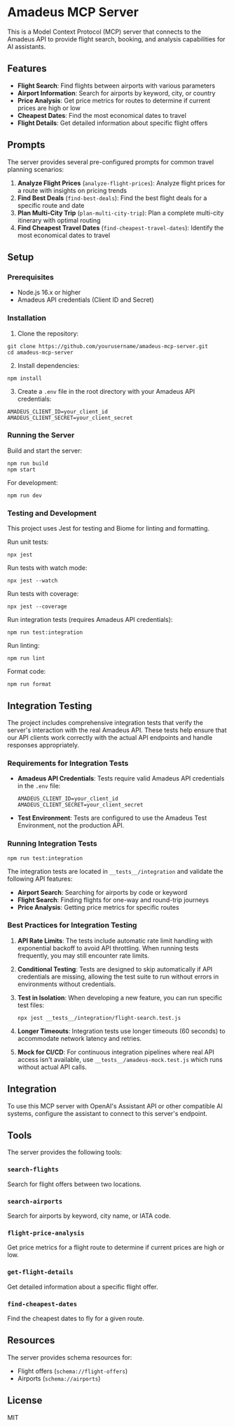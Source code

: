 # Amadeus MCP Server

This is a Model Context Protocol (MCP) server that connects to the Amadeus API to provide flight search, booking, and analysis capabilities for AI assistants.

## Features

- **Flight Search**: Find flights between airports with various parameters
- **Airport Information**: Search for airports by keyword, city, or country
- **Price Analysis**: Get price metrics for routes to determine if current prices are high or low
- **Cheapest Dates**: Find the most economical dates to travel
- **Flight Details**: Get detailed information about specific flight offers

## Prompts

The server provides several pre-configured prompts for common travel planning scenarios:

1. **Analyze Flight Prices** (`analyze-flight-prices`): Analyze flight prices for a route with insights on pricing trends
2. **Find Best Deals** (`find-best-deals`): Find the best flight deals for a specific route and date
3. **Plan Multi-City Trip** (`plan-multi-city-trip`): Plan a complete multi-city itinerary with optimal routing
4. **Find Cheapest Travel Dates** (`find-cheapest-travel-dates`): Identify the most economical dates to travel

## Setup

### Prerequisites

- Node.js 16.x or higher
- Amadeus API credentials (Client ID and Secret)

### Installation

1. Clone the repository:
```
git clone https://github.com/yourusername/amadeus-mcp-server.git
cd amadeus-mcp-server
```

2. Install dependencies:
```
npm install
```

3. Create a `.env` file in the root directory with your Amadeus API credentials:
```
AMADEUS_CLIENT_ID=your_client_id
AMADEUS_CLIENT_SECRET=your_client_secret
```

### Running the Server

Build and start the server:
```
npm run build
npm start
```

For development:
```
npm run dev
```

### Testing and Development

This project uses Jest for testing and Biome for linting and formatting.

Run unit tests:
```
npx jest
```

Run tests with watch mode:
```
npx jest --watch
```

Run tests with coverage:
```
npx jest --coverage
```

Run integration tests (requires Amadeus API credentials):
```
npm run test:integration
```

Run linting:
```
npm run lint
```

Format code:
```
npm run format
```

## Integration Testing

The project includes comprehensive integration tests that verify the server's interaction with the real Amadeus API. These tests help ensure that our API clients work correctly with the actual API endpoints and handle responses appropriately.

### Requirements for Integration Tests

- **Amadeus API Credentials**: Tests require valid Amadeus API credentials in the `.env` file:
  ```
  AMADEUS_CLIENT_ID=your_client_id
  AMADEUS_CLIENT_SECRET=your_client_secret
  ```

- **Test Environment**: Tests are configured to use the Amadeus Test Environment, not the production API.

### Running Integration Tests

```
npm run test:integration
```

The integration tests are located in `__tests__/integration` and validate the following API features:

- **Airport Search**: Searching for airports by code or keyword
- **Flight Search**: Finding flights for one-way and round-trip journeys
- **Price Analysis**: Getting price metrics for specific routes

### Best Practices for Integration Testing

1. **API Rate Limits**: The tests include automatic rate limit handling with exponential backoff to avoid API throttling. When running tests frequently, you may still encounter rate limits.

2. **Conditional Testing**: Tests are designed to skip automatically if API credentials are missing, allowing the test suite to run without errors in environments without credentials.

3. **Test in Isolation**: When developing a new feature, you can run specific test files:
   ```
   npx jest __tests__/integration/flight-search.test.js
   ```

4. **Longer Timeouts**: Integration tests use longer timeouts (60 seconds) to accommodate network latency and retries.

5. **Mock for CI/CD**: For continuous integration pipelines where real API access isn't available, use `__tests__/amadeus-mock.test.js` which runs without actual API calls.

## Integration

To use this MCP server with OpenAI's Assistant API or other compatible AI systems, configure the assistant to connect to this server's endpoint.

## Tools

The server provides the following tools:

### `search-flights`
Search for flight offers between two locations.

### `search-airports`
Search for airports by keyword, city name, or IATA code.

### `flight-price-analysis`
Get price metrics for a flight route to determine if current prices are high or low.

### `get-flight-details`
Get detailed information about a specific flight offer.

### `find-cheapest-dates`
Find the cheapest dates to fly for a given route.

## Resources

The server provides schema resources for:

- Flight offers (`schema://flight-offers`)
- Airports (`schema://airports`)

## License

MIT 